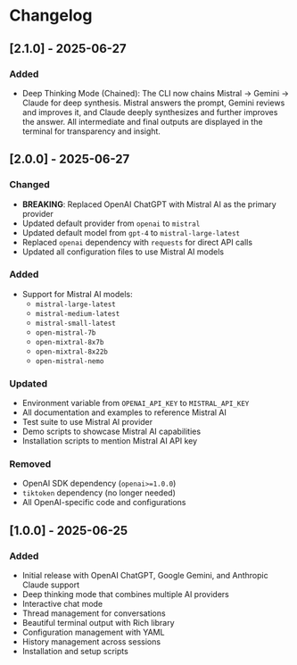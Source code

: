# Changelog

## [2.1.0] - 2025-06-27

### Added
- Deep Thinking Mode (Chained): The CLI now chains Mistral → Gemini → Claude for deep synthesis. Mistral answers the prompt, Gemini reviews and improves it, and Claude deeply synthesizes and further improves the answer. All intermediate and final outputs are displayed in the terminal for transparency and insight.

## [2.0.0] - 2025-06-27

### Changed
- **BREAKING**: Replaced OpenAI ChatGPT with Mistral AI as the primary provider
- Updated default provider from `openai` to `mistral`
- Updated default model from `gpt-4` to `mistral-large-latest`
- Replaced `openai` dependency with `requests` for direct API calls
- Updated all configuration files to use Mistral AI models

### Added
- Support for Mistral AI models:
  - `mistral-large-latest`
  - `mistral-medium-latest`
  - `mistral-small-latest`
  - `open-mistral-7b`
  - `open-mixtral-8x7b`
  - `open-mixtral-8x22b`
  - `open-mistral-nemo`

### Updated
- Environment variable from `OPENAI_API_KEY` to `MISTRAL_API_KEY`
- All documentation and examples to reference Mistral AI
- Test suite to use Mistral AI provider
- Demo scripts to showcase Mistral AI capabilities
- Installation scripts to mention Mistral AI API key

### Removed
- OpenAI SDK dependency (`openai>=1.0.0`)
- `tiktoken` dependency (no longer needed)
- All OpenAI-specific code and configurations

## [1.0.0] - 2025-06-25

### Added
- Initial release with OpenAI ChatGPT, Google Gemini, and Anthropic Claude support
- Deep thinking mode that combines multiple AI providers
- Interactive chat mode
- Thread management for conversations
- Beautiful terminal output with Rich library
- Configuration management with YAML
- History management across sessions
- Installation and setup scripts 